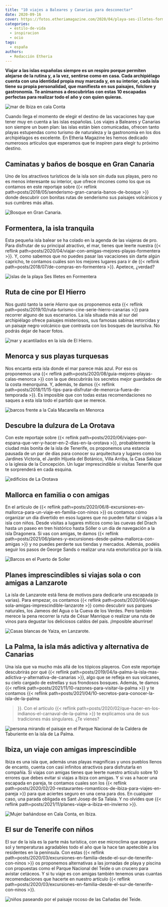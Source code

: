 ```yaml
---
title: "10 viajes a Baleares y Canarias para desconectar"
date: 2020-09-16
cover: https://fotos.etheriamagazine.com/2020/04/playa-ses-illetes-formentera.jpg
categories: 
  - estilo-de-vida
  - inspiracion
  - ocio
tags: 
  - españa
authors: 
  - Redacción Etheria
---
```


**Viajar a las islas españolas siempre es un respiro porque permiten alejarse de la 
rutina y, a la vez, sentirse como en casa. Cada archipiélago cuenta con una identidad 
propia muy marcada y, en su interior, cada isla tiene su propia personalidad, que 
manifiesta en sus paisajes, folclore y gastronomía. Te animamos a descubrirlas con estas 
10 escapadas perfectas para realizar todo el año y con quien quieras.** 

![mar de Ibiza en cala Conta](https://fotos.etheriamagazine.com/2018/05/Ibiza-cala-conta_NC_2.jpg "Cala Conta en Ibiza.")

Cuando llega el momento de elegir el destino de las vacaciones hay que tener muy en 
cuenta a las islas españolas. Los viajes a Baleares y Canarias son siempre un buen plan: 
las islas están bien comunicadas, ofrecen tanto playas estupendas como turismo de 
naturaleza y la gastronomía en los dos archipiélagos es excelente. En Etheria Magazine 
les hemos dedicado numerosos artículos que esperamos que te inspiren para elegir tu 
próximo destino. 

## Caminatas y baños de bosque en Gran Canaria

Uno de los atractivos turísticos de la isla son sin duda sus playas, pero no es menos 
interesante su interior, que ofrece rincones como los que os contamos en este reportaje 
sobre {{< reflink path=posts/2018/05/senderismo-gran-canaria-banos-de-bosque >}} donde 
descubrir con bonitas rutas de senderismo sus paisajes volcánicos y sus cumbres más 
altas. 

![Bosque en Gran Canaria.](https://fotos.etheriamagazine.com/2018/05/gran-canaria-bosque.jpg "Bosque en Gran Canaria.")

## Formentera, la isla tranquila

Esta pequeña isla balear se ha colado en la agenda de las viajeras de pro. Para 
disfrutar de su principal atractivo, el mar, tienes que leerte nuestra {{< reflink 
path=posts/2020/04/viajar-con-amigas-mejores-playas-formentera >}}. Y, como sabemos que 
no puedes pasar las vacaciones sin darte algún capricho, te contamos cuáles son los 
mejores lugares para ir de {{< reflink path=posts/2018/07/de-compras-en-formentera >}}. 
Apetece, ¿verdad? 

![islas de la playa Ses Illetes en Formentera](https://fotos.etheriamagazine.com/2020/04/playa-ses-illetes-formentera.jpg "Playa Ses Illetes (Formentera).")

## Ruta de cine por El Hierro

Nos gustó tanto la serie _Hierro_ que os proponemos esta {{< reflink 
path=posts/2019/10/ruta-turismo-cine-serie-hierro-canarias >}} para recorrer alguno de 
sus escenarios. La isla situada más al sur del archipiélago ofrece paisajes misteriosos, 
sus famosas sabinas retorcidas y un paisaje negro volcánico que contrasta con los 
bosques de laurisilva. No podrás dejar de hacer fotos. 

![mar y acantilados en la isla de El Hierro.](https://fotos.etheriamagazine.com/2019/10/serie-hierro.jpg "Acantilados en la isla de El Hierro.")

## Menorca y sus playas turquesas

Nos encanta esta isla donde el mar parece más azul. Por eso os proponemos una {{< 
reflink path=posts/2020/08/guia-mejores-playas-calas-menorca >}} con la que descubrirás 
los secretos mejor guardados de la costa menorquina. Y, además, te damos {{< reflink 
path=posts/2018/11/15-tips-para-disfrutar-de-menorca-fuera-de-temporada >}}. Es 
imposible que con todas estas recomendaciones no saques a esta isla todo el partido que 
se merece. 

![barcos frente a la Cala Macarella en Menorca](https://fotos.etheriamagazine.com/2020/08/playa-menorca-Macarella.jpg "Cala Macarella (Menorca).")

## Descubre la dulzura de La Orotava

Con este reportaje sobre {{< reflink 
path=posts/2020/06/viajes-por-espana-que-ver-y-hacer-en-2-dias-en-la-orotava >}}, 
probablemente la ciudad más bonita de la isla de Tenerife, os proponemos una estancia 
pausada de un par de días para conocer su arquitectura y lugares como los Jardines 
Victoria, el Jardín Hijuela del Botánico, Villa Arriba, la Casa Salazar o la iglesia de 
la Concepción. Un lugar imprescindible si visitas Tenerife que te sorprenderá en cada 
esquina. 

![edificios de La Orotava](https://fotos.etheriamagazine.com/2020/06/orotava-iglesia-concepcion.jpg "Bello conjunto arquitectónico de La Orotava con las cúpulas de la iglesia de la Concepción. © M. Munar")

## Mallorca en familia o con amigas

En el artículo de {{< reflink 
path=posts/2020/06/8-excursiones-en-mallorca-para-un-viaje-en-familia-con-ninos >}} os 
contamos cómo organizar un día divertido en esos lugares que no pueden faltar si viajas 
a la isla con niños. Desde visitas a lugares míticos como las cuevas del Drach hasta un 
paseo en tren histórico hasta Sóller o un día de navegación a la isla Dragonera. Si vas 
con amigas, te damos {{< reflink 
path=posts/2021/06/planes-y-excursiones-desde-palma-mallorca-con-amigas >}} y no puedes 
perderte sus tiendas y mercados. Además, podéis seguir los pasos de George Sands o 
realizar una ruta enoturistica por la isla. 

![Barcos en el Puerto de Soller](https://fotos.etheriamagazine.com/2020/06/Mallorca-puerto-soller.jpg "Puerto de Sóller (Mallorca).")

## Planes imprescindibles si viajas sola o con amigas a Lanzarote

La isla de Lanzarote está llena de motivos para dedicarle una escapada (o varias). Para 
empezar, os contamos {{< reflink 
path=posts/2020/06/viajar-sola-amigas-imprescindible-lanzarote >}} como descubrir sus 
parques naturales, los Jameos del Agua o la Cueva de los Verdes. Pero también merece la 
pena recorrer la ruta de César Manrique o realizar una ruta de vinos para degustar los 
deliciosos caldos del país. ¡Imposible aburrirse! 

![Casas blancas de Yaiza, en Lanzarote.](https://fotos.etheriamagazine.com/2018/09/Yaiza-Centro-Pueblo-Lanzarote-e1591966966362.jpg "Casas blancas de Yaiza, en Lanzarote.")

## La Palma, la isla más adictiva y alternativa de Canarias

Una isla que va mucho más allá de los tópicos playeros. Con este reportaje descubrirás 
por qué {{< reflink 
path=posts/2019/04/la-palma-la-isla-mas-adictiva-y-alternativa-de-canarias >}}, algo que 
se refleja en sus volcanes, su cielo cargado de estrellas y sus frondosos bosques. 
Además, te damos {{< reflink path=posts/2021/11/10-razones-para-visitar-la-palma >}} y 
te contamos {{< reflink path=posts/2021/04/10-secretos-para-conocer-la-isla-de-la-palma 
>}}. Con el artículo {{< reflink 
path=posts/2020/02/que-hacer-en-los-indianos-el-carnaval-de-la-palma >}} te explicamos 
una de sus tradiciones más singulares. ¿Te vienes? 

![persona mirando el paisaje en el Parque Nacional de la Caldera de Taburiente en la isla de La Palma.](https://fotos.etheriamagazine.com/2019/03/viajar-sola-la-palma-taburiente.jpg "Ruta por el Parque Nacional de la Caldera de Taburiente en la isla de La Palma. © KR")

## Ibiza, un viaje con amigas imprescindible

Ibiza es una isla que, además unas playas magníficas y unos pueblos llenos de encanto, 
cuenta con casi infinitos atractivos para disfrutarla en compañía. Si viajas con amigas 
tienes que leerte nuestro artículo sobre 10 errores que debes evitar si viajas a Ibiza 
con amigas. Y si vas a hacer una escapada en pareja, te contamos cuales son los {{< 
reflink path=posts/2020/02/20-restaurantes-romanticos-de-ibiza-para-viajes-en-pareja >}} 
para que aciertes seguro en una cena para dos. En cualquier caso, una parada obligada es 
Sant Josep de Sa Talaia. Y no olvides que {{< reflink 
path=posts/2021/11/planes-viaje-a-ibiza-en-invierno >}}. 

![Mujer bañándose en Cala Conta, en Ibiza.](https://fotos.etheriamagazine.com/2018/05/Ibiza-cala-conta_NC-e1551949167957.jpg "Cala Conta, en Ibiza.")

## El sur de Tenerife con niños

El sur de la isla es la parte más turística, con ese microclima que asegura sol y 
temperaturas agradables todo el año que la hace tan apetecible a los residentes en la 
península. Con estas {{< reflink 
path=posts/2020/03/excursiones-en-familia-desde-el-sur-de-tenerife-con-ninos >}} os 
proponemos alternativas a las jornadas de playa y piscina con propuestas como el Parque 
Nacional del Teide o un crucero para avistar cetáceos. Y si tu viaje es con amigas 
también tenemos unas cuantas recomendaciones que hacerte en nuestro artículo {{< reflink 
path=posts/2020/03/excursiones-en-familia-desde-el-sur-de-tenerife-con-ninos >}}. 

![niños paseando por el paisaje rocoso de las Cañadas del Teide.](https://fotos.etheriamagazine.com/2020/02/Tenerife-canadas-Teide.jpg "Paseo por las Cañadas del Teide, un plan perfecto en Tenerife para hacer con niños. © SG")
